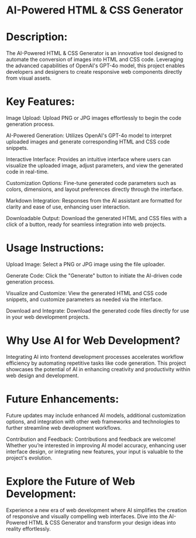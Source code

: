 # AI-Powered HTML & CSS Generator

# Description:

The AI-Powered HTML & CSS Generator is an innovative tool designed to automate the conversion of images into HTML and CSS code. Leveraging the advanced capabilities of OpenAI's GPT-4o model, this project enables developers and designers to create responsive web components directly from visual assets.

# Key Features:

Image Upload: Upload PNG or JPG images effortlessly to begin the code generation process.

AI-Powered Generation: Utilizes OpenAI's GPT-4o model to interpret uploaded images and generate corresponding HTML and CSS code snippets.

Interactive Interface: Provides an intuitive interface where users can visualize the uploaded image, adjust parameters, and view the generated code in real-time.

Customization Options: Fine-tune generated code parameters such as colors, dimensions, and layout preferences directly through the interface.

Markdown Integration: Responses from the AI assistant are formatted for clarity and ease of use, enhancing user interaction.

Downloadable Output: Download the generated HTML and CSS files with a click of a button, ready for seamless integration into web projects.

# Usage Instructions:

Upload Image: Select a PNG or JPG image using the file uploader.

Generate Code: Click the "Generate" button to initiate the AI-driven code generation process.

Visualize and Customize: View the generated HTML and CSS code snippets, and customize parameters as needed via the interface.

Download and Integrate: Download the generated code files directly for use in your web development projects.

# Why Use AI for Web Development?

Integrating AI into frontend development processes accelerates workflow efficiency by automating repetitive tasks like code generation. This project showcases the potential of AI in enhancing creativity and productivity within web design and development.

# Future Enhancements:

Future updates may include enhanced AI models, additional customization options, and integration with other web frameworks and technologies to further streamline web development workflows.

Contribution and Feedback:
Contributions and feedback are welcome! Whether you’re interested in improving AI model accuracy, enhancing user interface design, or integrating new features, your input is valuable to the project's evolution.

# Explore the Future of Web Development:

Experience a new era of web development where AI simplifies the creation of responsive and visually compelling web interfaces. Dive into the AI-Powered HTML & CSS Generator and transform your design ideas into reality effortlessly.










